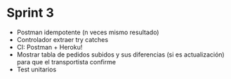 # Sprint 3
- Postman idempotente (n veces mismo resultado)
- Controlador extraer try catches
- CI: Postman + Heroku!
- Mostrar tabla de pedidos subidos y sus diferencias (si es actualización) para que el transportista confirme
- Test unitarios